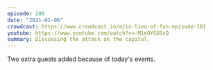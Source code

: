 ```yaml
---
episode: 286
date: "2021-01-06"
crowdcast: https://www.crowdcast.io/e/in-lieu-of-fun-episode-181
youtube: https://www.youtube.com/watch?v=-M1eOYGG9zQ
summary: Discussing the attack on the capital.
---
```

Two extra guests added because of today's events.
